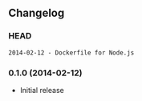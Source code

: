 ## Changelog

### HEAD

```
2014-02-12 - Dockerfile for Node.js
```

### 0.1.0 (2014-02-12)

* Initial release